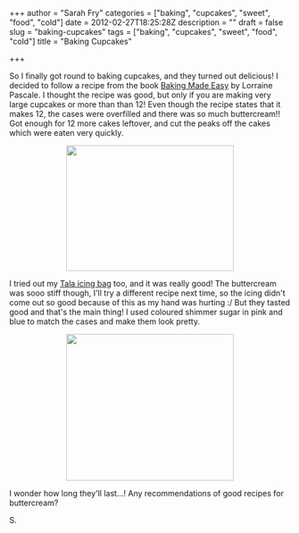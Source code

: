 +++
author = "Sarah Fry"
categories = ["baking", "cupcakes", "sweet", "food", "cold"]
date = 2012-02-27T18:25:28Z
description = ""
draft = false
slug = "baking-cupcakes"
tags = ["baking", "cupcakes", "sweet", "food", "cold"]
title = "Baking Cupcakes"

+++


So I finally got round to baking cupcakes, and they turned out delicious! I decided to follow a recipe from the book <a href="http://www.amazon.co.uk/Baking-Made-Easy-Lorraine-Pascale/dp/0007275943" target="_blank">Baking Made Easy</a> by Lorraine Pascale. I thought the recipe was good, but only if you are making very large cupcakes or more than than 12! Even though the recipe states that it makes 12, the cases were overfilled and there was so much buttercream!! Got enough for 12 more cakes leftover, and cut the peaks off the cakes which were eaten very quickly.
<p style="text-align: center;"><a href="https://yayfryday.com/images/2012/02/IMGP2484.jpg"><img class="size-medium wp-image-298 aligncenter" title="IMGP2484" src="https://yayfryday.com/images/2012/02/IMGP2484-300x225.jpg" alt="" width="300" height="225" /></a></p>
I tried out my <a title="New Icing Bag Set" href="https://yayfryday.com/post/tala-icing-bag-set/">Tala icing bag</a> too, and it was really good! The buttercream was sooo stiff though, I'll try a different recipe next time, so the icing didn't come out so good because of this as my hand was hurting :/ But they tasted good and that's the main thing! I used coloured shimmer sugar in pink and blue to match the cases and make them look pretty.
<p style="text-align: center;"><a href="https://yayfryday.com/images/2012/02/IMGP2512.jpg"><img class="size-medium wp-image-299 aligncenter" title="IMGP2512" src="https://yayfryday.com/images/2012/02/IMGP2512-300x263.jpg" alt="" width="300" height="263" /></a></p>
I wonder how long they'll last...! Any recommendations of good recipes for buttercream?

S.

